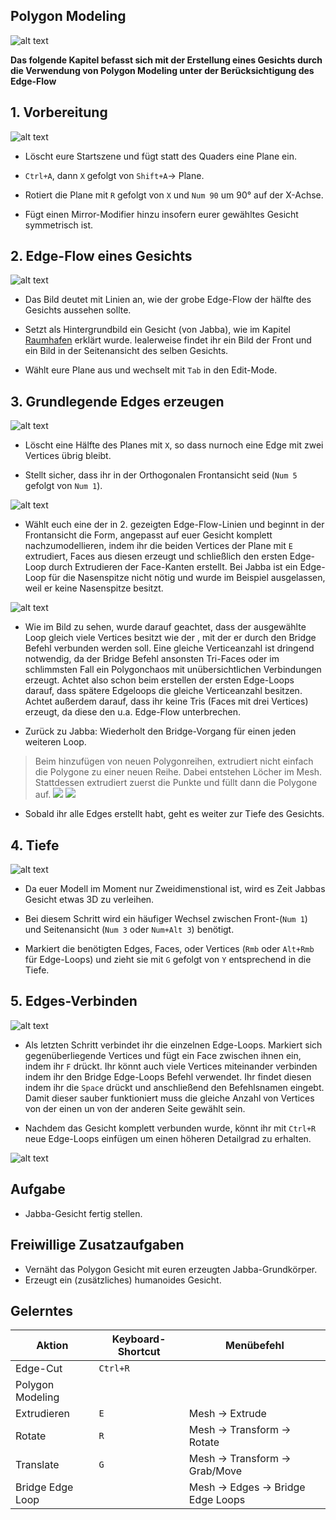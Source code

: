 
## Polygon Modeling

![alt text](img/teaser.PNG "1")

**Das folgende Kapitel befasst sich mit der Erstellung eines Gesichts durch die Verwendung von Polygon Modeling unter der Berücksichtigung des Edge-Flow**



## 1. Vorbereitung

![alt text](img/1_vorbereitung.PNG)

* Löscht eure Startszene und fügt statt des Quaders eine Plane ein.

* `Ctrl+A`, dann `X` gefolgt von `Shift+A`-> Plane.

* Rotiert die Plane mit `R` gefolgt von `X` und `Num 90` um 90° auf der X-Achse.

* Fügt einen Mirror-Modifier hinzu insofern eurer gewähltes Gesicht symmetrisch ist.



## 2. Edge-Flow eines Gesichts

![alt text](img/edgeFlow.PNG )

* Das Bild deutet mit Linien an, wie der grobe Edge-Flow der hälfte des Gesichts aussehen sollte.

* Setzt als Hintergrundbild ein Gesicht (von Jabba), wie im Kapitel 
[Raumhafen](https://sftp.hs-furtwangen.de/~mch/computergrafik/script/chapter01/exercise01/#2-background-image) erklärt wurde. Iealerweise findet ihr ein Bild der Front und ein Bild in der Seitenansicht des selben Gesichts.

* Wählt eure Plane aus und wechselt mit `Tab` in den Edit-Mode.



## 3. Grundlegende Edges erzeugen

![alt text](img/grundlegende_edges.PNG)

* Löscht eine Hälfte des Planes mit `X`, so dass nurnoch eine Edge mit zwei Vertices übrig bleibt.

* Stellt sicher, dass ihr in der Orthogonalen Frontansicht seid (`Num 5` gefolgt von `Num 1`).

![alt text](img/grundlegende_edges2.PNG)

* Wählt euch eine der in 2. gezeigten Edge-Flow-Linien und beginnt in der Frontansicht die Form, angepasst auf euer Gesicht komplett nachzumodellieren, indem ihr die beiden Vertices der Plane mit `E` extrudiert, Faces aus diesen erzeugt und schließlich den ersten Edge-Loop durch Extrudieren der Face-Kanten erstellt. Bei Jabba ist ein Edge-Loop für die Nasenspitze nicht nötig und wurde im Beispiel ausgelassen, weil er keine Nasenspitze besitzt. 

![alt text](img/face_bridgeLoop.PNG)

* Wie im Bild zu sehen, wurde darauf geachtet, dass der ausgewählte Loop gleich viele Vertices besitzt wie der , mit der er durch den Bridge Befehl verbunden werden soll. Eine gleiche Verticeanzahl ist dringend notwendig, da der Bridge Befehl ansonsten Tri-Faces oder im schlimmsten Fall ein Polygonchaos mit unübersichtlichen Verbindungen erzeugt. Achtet also schon beim erstellen der ersten Edge-Loops darauf, dass spätere Edgeloops die gleiche Verticeanzahl besitzen. Achtet außerdem darauf, dass ihr keine Tris (Faces mit drei Vertices) erzeugt, da diese den u.a. Edge-Flow unterbrechen.

* Zurück zu Jabba: Wiederholt den Bridge-Vorgang für einen jeden weiteren Loop.

> Beim hinzufügen von neuen Polygonreihen, extrudiert nicht einfach die Polygone zu einer neuen Reihe. Dabei entstehen Löcher im Mesh. Stattdessen extrudiert zuerst die Punkte und füllt dann die Polygone auf.
![](img/v1.gif)
![](img/v2.gif)




* Sobald ihr alle Edges erstellt habt, geht es weiter zur Tiefe des Gesichts.



## 4. Tiefe

![alt text](img/tiefe.PNG)

* Da euer Modell im Moment nur Zweidimenstional ist, wird es Zeit Jabbas Gesicht etwas 3D zu verleihen.

* Bei diesem Schritt wird ein häufiger Wechsel zwischen Front-(`Num 1`) und Seitenansicht (`Num 3` oder `Num+Alt 3`) benötigt.

* Markiert die benötigten Edges, Faces, oder Vertices (`Rmb` oder `Alt+Rmb` für Edge-Loops) und zieht sie mit `G` gefolgt von `Y` entsprechend in die Tiefe.


## 5. Edges-Verbinden

![alt text](img/edges_verbinden.PNG)

* Als letzten Schritt verbindet ihr die einzelnen Edge-Loops. Markiert sich gegenüberliegende Vertices und fügt ein Face zwischen ihnen ein, indem ihr `F` drückt. Ihr könnt auch viele Vertices miteinander verbinden indem ihr den Bridge Edge-Loops Befehl verwendet. Ihr findet diesen indem ihr die `Space` drückt und anschließend den Befehlsnamen eingebt. Damit dieser sauber funktioniert muss die gleiche Anzahl von Vertices von der einen un von der anderen Seite gewählt sein.

* Nachdem das Gesicht komplett verbunden wurde, könnt ihr mit `Ctrl+R` neue Edge-Loops einfügen um einen höheren Detailgrad zu erhalten.

![alt text](img/finished.PNG "1")


## Aufgabe

* Jabba-Gesicht fertig stellen.


## Freiwillige Zusatzaufgaben

* Vernäht das Polygon Gesicht mit euren erzeugten Jabba-Grundkörper. 
* Erzeugt ein (zusätzliches) humanoides Gesicht.


## Gelerntes

Aktion                 | Keyboard-Shortcut                  | Menübefehl 
-----------------------|------------------------------------|------------
Edge-Cut    | `Ctrl+R` |
Polygon Modeling           |                         | 
Extrudieren          |             `E`            | Mesh -> Extrude
Rotate          |                    `R`     | Mesh -> Transform -> Rotate
Translate           |        `G`                 | Mesh -> Transform -> Grab/Move
Bridge Edge Loop           |                      | Mesh -> Edges -> Bridge Edge Loops


